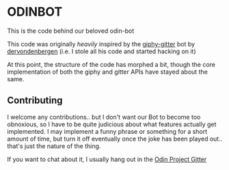 # ODINBOT
This is the code behind our beloved odin-bot

This code was originally _heavily_ inspired by the [giphy-gitter](https://github.com/dervondenbergen/giphy-gitter) bot by [dervondenbergen](https://github.com/dervondenbergen) (i.e. I stole all his code and started hacking on it)

At this point, the structure of the code has morphed a bit, though the core implementation of both the giphy and gitter APIs have stayed about the same.

## Contributing
I welcome any contributions.. but I don't want our Bot to become too obnoxious, so I have to be quite judicious about what features actually get implemented.
I may implement a funny phrase or something for a short amount of time, but turn it off eventually once the joke has been played out.. that's just the nature of the thing.

If you want to chat about it, I usually hang out in the [Odin Project Gitter](https://gitter.im/TheOdinProject/)
